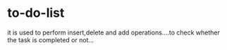 # to-do-list
it is used  to perform insert,delete and add operations....to check whether the task is completed or not...
